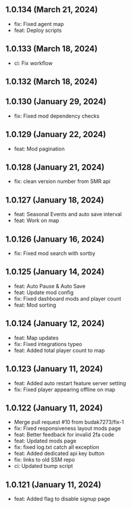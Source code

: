 ## 1.0.134 (March 21, 2024)
  - fix: Fixed agent map
  - feat: Deploy scripts

## 1.0.133 (March 18, 2024)
  - ci: Fix workflow

## 1.0.132 (March 18, 2024)


## 1.0.130 (January 29, 2024)
  - fix: Fixed mod dependency checks

## 1.0.129 (January 22, 2024)
  - feat: Mod pagination

## 1.0.128 (January 21, 2024)
  - fix: clean version number from SMR api

## 1.0.127 (January 18, 2024)
  - feat: Seasonal Events and auto save interval
  - feat: Work on map

## 1.0.126 (January 16, 2024)
  - fix: Fixed mod search with sortby

## 1.0.125 (January 14, 2024)
  - feat: Auto Pause & Auto Save
  - feat: Update mod config
  - fix: Fixed dashboard mods and player count
  - feat: Mod sorting

## 1.0.124 (January 12, 2024)
  - feat: Map updates
  - fix: Fixed integrations typeo
  - feat: Added total player count to map

## 1.0.123 (January 11, 2024)
  - feat: Added auto restart feature server setting
  - fix: Fixed player appearing offline on map

## 1.0.122 (January 11, 2024)
  - Merge pull request #10 from budak7273/fix-1
  - fix: Fixed responsiveness layout mods page
  - feat: Better feedback for invalid 2fa code
  - feat: Updated mods page
  - fix: fixed log.txt catch all exception
  - feat: Added dedicated api key button
  - fix: links to old SSM repo
  - ci: Updated bump script

## 1.0.121 (January 11, 2024)
  - feat: Added flag to disable signup page

